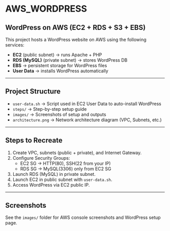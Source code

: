 # AWS_WORDPRESS 
## WordPress on AWS (EC2 + RDS + S3 + EBS)

This project hosts a WordPress website on AWS using the following services:
- **EC2** (public subnet) → runs Apache + PHP
- **RDS (MySQL)** (private subnet) → stores WordPress DB
- **EBS** → persistent storage for WordPress files
- **User Data** → installs WordPress automatically

---

## Project Structure
- `user-data.sh` → Script used in EC2 User Data to auto-install WordPress
- `steps/` → Step-by-step setup guide
- `images/` → Screenshots of setup and outputs
- `architecture.png` → Network architecture diagram (VPC, Subnets, etc.)

---

## Steps to Recreate
1. Create VPC, subnets (public + private), and Internet Gateway.
2. Configure Security Groups:
   - EC2 SG → HTTP(80), SSH(22 from your IP)
   - RDS SG → MySQL(3306) only from EC2 SG
3. Launch RDS (MySQL) in private subnet.
4. Launch EC2 in public subnet with `user-data.sh`.
5. Access WordPress via EC2 public IP.

---

## Screenshots
See the `images/` folder for AWS console screenshots and WordPress setup page.
